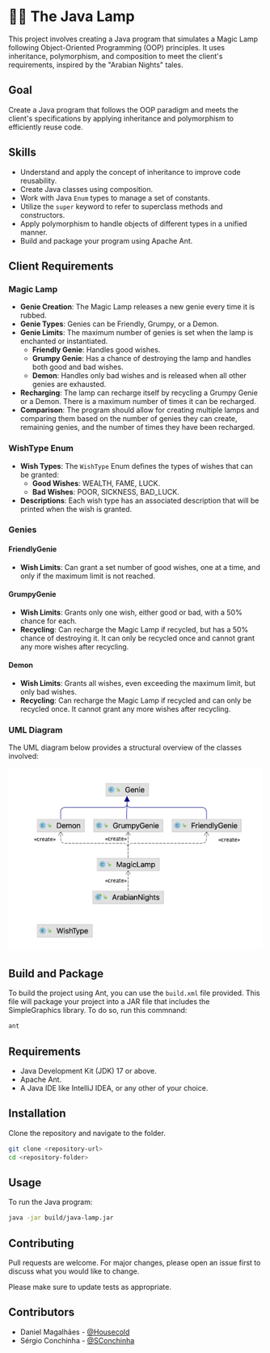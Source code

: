 # 🧞‍♂️ The Java Lamp

This project involves creating a Java program that simulates a Magic Lamp following Object-Oriented Programming (OOP) principles. It uses inheritance, polymorphism, and composition to meet the client's requirements, inspired by the "Arabian Nights" tales.

## Goal

Create a Java program that follows the OOP paradigm and meets the client's specifications by applying inheritance and polymorphism to efficiently reuse code.

## Skills

- Understand and apply the concept of inheritance to improve code reusability.
- Create Java classes using composition.
- Work with Java `Enum` types to manage a set of constants.
- Utilize the `super` keyword to refer to superclass methods and constructors.
- Apply polymorphism to handle objects of different types in a unified manner.
- Build and package your program using Apache Ant.

## Client Requirements

### Magic Lamp

- **Genie Creation**: The Magic Lamp releases a new genie every time it is rubbed.
- **Genie Types**: Genies can be Friendly, Grumpy, or a Demon.
- **Genie Limits**: The maximum number of genies is set when the lamp is enchanted or instantiated.
  - **Friendly Genie**: Handles good wishes.
  - **Grumpy Genie**: Has a chance of destroying the lamp and handles both good and bad wishes.
  - **Demon**: Handles only bad wishes and is released when all other genies are exhausted.
- **Recharging**: The lamp can recharge itself by recycling a Grumpy Genie or a Demon. There is a maximum number of times it can be recharged.
- **Comparison**: The program should allow for creating multiple lamps and comparing them based on the number of genies they can create, remaining genies, and the number of times they have been recharged.

### WishType Enum

- **Wish Types**: The `WishType` Enum defines the types of wishes that can be granted:
  - **Good Wishes**: WEALTH, FAME, LUCK.
  - **Bad Wishes**: POOR, SICKNESS, BAD_LUCK.
- **Descriptions**: Each wish type has an associated description that will be printed when the wish is granted.

### Genies

#### FriendlyGenie

- **Wish Limits**: Can grant a set number of good wishes, one at a time, and only if the maximum limit is not reached.
  
#### GrumpyGenie

- **Wish Limits**: Grants only one wish, either good or bad, with a 50% chance for each.
- **Recycling**: Can recharge the Magic Lamp if recycled, but has a 50% chance of destroying it. It can only be recycled once and cannot grant any more wishes after recycling.

#### Demon

- **Wish Limits**: Grants all wishes, even exceeding the maximum limit, but only bad wishes.
- **Recycling**: Can recharge the Magic Lamp if recycled and can only be recycled once. It cannot grant any more wishes after recycling.

### UML Diagram

The UML diagram below provides a structural overview of the classes involved:

![UML Diagram](java-lamp/uml/uml-java-lamp.png)

## Build and Package

To build the project using Ant, you can use the `build.xml` file provided. This file will package your project into a JAR file that includes the SimpleGraphics library. To do so, run this commnand:

```bash
ant
```

## Requirements

- Java Development Kit (JDK) 17 or above.
- Apache Ant.
- A Java IDE like IntelliJ IDEA, or any other of your choice.

## Installation

Clone the repository and navigate to the folder.

```bash
git clone <repository-url>
cd <repository-folder>
```

## Usage

To run the Java program:

```bash
java -jar build/java-lamp.jar
```

## Contributing

Pull requests are welcome. For major changes, please open an issue first to discuss what you would like to change.

Please make sure to update tests as appropriate.

## Contributors

-  Daniel Magalhães - [@Housecold](https://github.com/Housecold)
-  Sérgio Conchinha - [@SConchinha](https://github.com/SConchinha)
